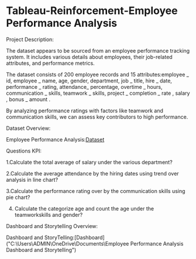 # Tableau-Reinforcement-Employee Performance Analysis

Project Description:

The dataset appears to be sourced from an employee performance tracking system. It includes various details about employees, their job-related attributes, and performance metrics.

The dataset consists of 200 employee records and 15 attributes:employee _ id, employee _ name, age, gender, department, job _ title, hire _ date, performance _ rating, attendance_ percentage, overtime _ hours, communication _ skills, teamwork _ skills, project _ completion _ rate , salary , bonus _ amount .

By analyzing performance ratings with factors like teamwork and communication skills, we can assess key contributors to high performance.


Dataset Overview:

Employee Performance Analysis:[Dataset](https://1drv.ms/x/c/4f5f1aa11f6d67e4/EfZr5QAQ9mhGju-nQ6hM7AQBO8UxTLbxjmLMpbk3c22hyA?e=z1WF6L)

Questions KPI:

1.Calculate the total average of salary under the various department?

2.Calculate the average attendance by the hiring dates using trend over analysis in line chart?

3.Calculate the performance rating over by the communication skills using pie chart?

4. Calculate the categorize age and count the age under the teamworkskills and gender?


Dashboard and Storytelling Overview:

Dashboard and StoryTelling:[Dashboard]("C:\Users\ADMIN\OneDrive\Documents\Employee Performance Analysis Dashboard and Storytelling")
